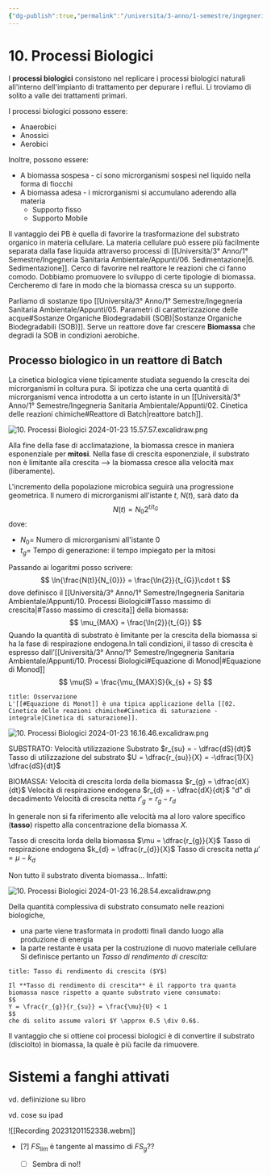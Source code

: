 ```yaml
---
{"dg-publish":true,"permalink":"/universita/3-anno/1-semestre/ingegneria-sanitaria-ambientale/appunti/10-processi-biologici/"}
---
```






# 10. Processi Biologici

I **processi biologici** consistono nel replicare i processi biologici naturali all'interno dell'impianto di trattamento per depurare i reflui.
Li troviamo di solito a valle dei trattamenti primari.

I processi biologici possono essere:
- Anaerobici
- Anossici
- Aerobici

Inoltre, possono essere:
- A biomassa sospesa - ci sono microrganismi sospesi nel liquido nella forma di fiocchi
- A biomassa adesa - i microrganismi si accumulano aderendo alla materia
	- Supporto fisso
	- Supporto Mobile

Il vantaggio dei PB è quella di favorire la trasformazione del substrato organico in materia cellulare. La materia cellulare può essere più facilmente separata dalla fase liquida attraverso processi di [[Università/3° Anno/1° Semestre/Ingegneria Sanitaria Ambientale/Appunti/06. Sedimentazione\|6. Sedimentazione]].
Cerco di favorire nel reattore le reazioni che ci fanno comodo. Dobbiamo promuovere lo sviluppo di certe tipologie di biomassa.
Cercheremo di fare in modo che la biomassa cresca su un supporto.

Parliamo di sostanze tipo [[Università/3° Anno/1° Semestre/Ingegneria Sanitaria Ambientale/Appunti/05. Parametri di caratterizzazione delle acque#Sostanze Organiche Biodegradabili (SOB)\|Sostanze Organiche Biodegradabili (SOB)]].
Serve un reattore dove far crescere **Biomassa** che degradi la SOB in condizioni aerobiche.

## Processo biologico in un reattore di Batch

La cinetica biologica viene tipicamente studiata seguendo la crescita dei microrganismi in coltura pura.
Si ipotizza che una certa quantità di microrganismi venca introdotta a un certo istante in un [[Università/3° Anno/1° Semestre/Ingegneria Sanitaria Ambientale/Appunti/02. Cinetica delle reazioni chimiche#Reattore di Batch\|reattore batch]].

![10. Processi Biologici 2024-01-23 15.57.57.excalidraw.png](/img/user/Excalidraw/10.%20Processi%20Biologici%202024-01-23%2015.57.57.excalidraw.png)


Alla fine della fase di acclimatazione, la biomassa cresce in maniera esponenziale per **mitosi**. Nella fase di crescita esponenziale, il substrato non è limitante alla crescita --> la biomassa cresce alla velocità max (liberamente).

L'incremento della popolazione microbica seguirà una progressione geometrica.
Il numero di microrganismi all'istante $t$, $N(t)$, sarà dato da
$$
N(t) = N_{0} 2^{t/t_{G}}
$$
dove:
- $N_0=$ Numero di microrganismi all'istante 0
- $t_g =$ Tempo di generazione: il tempo impiegato per la mitosi

Passando ai logaritmi posso scrivere:
$$
\ln{\frac{N(t)}{N_{0}}} = \frac{\ln{2}}{t_{G}}\cdot t
$$
dove definisco il [[Università/3° Anno/1° Semestre/Ingegneria Sanitaria Ambientale/Appunti/10. Processi Biologici#Tasso massimo di crescita\|#Tasso massimo di crescita]] della biomassa:
$$
\mu_{MAX} = \frac{\ln{2}}{t_{G}}
$$
Quando la quantità di substrato è limitante per la crescita della biomassa si ha la fase di respirazione endogena.In tali condizioni, il tasso di crescita è espresso dall'[[Università/3° Anno/1° Semestre/Ingegneria Sanitaria Ambientale/Appunti/10. Processi Biologici#Equazione di Monod\|#Equazione di Monod]]
$$
\mu(S) = \frac{\mu_{MAX}S}{k_{s} + S}
$$
```ad-note
title: Osservazione
L'[[#Equazione di Monot]] è una tipica applicazione della [[02. Cinetica delle reazioni chimiche#Cinetica di saturazione - integrale|Cinetica di saturazione]].

```

![10. Processi Biologici 2024-01-23 16.16.46.excalidraw.png](/img/user/Excalidraw/10.%20Processi%20Biologici%202024-01-23%2016.16.46.excalidraw.png)


SUBSTRATO:
Velocità utilizzazione Substrato $r_{su} = - \dfrac{dS}{dt}$
Tasso di utilizzazione del substrato $U = \dfrac{r_{su}}{X} = -\dfrac{1}{X} \dfrac{dS}{dt}$

BIOMASSA:
Velocità di crescita lorda della biomassa $r_{g} = \dfrac{dX}{dt}$
Velocità di respirazione endogena $r_{d} = - \dfrac{dX}{dt}$ "d" di decadimento
Velocità di crescita netta $r'_{g} = r_{g}-r_{d}$

In generale non si fa riferimento alle velocità ma al loro valore specifico (**tasso**) rispetto alla concentrazione della biomassa $X$.

Tasso di crescita lorda della biomassa $\mu = \dfrac{r_{g}}{X}$
Tasso di respirazione endogena $k_{d} = \dfrac{r_{d}}{X}$
Tasso di crescita netta $\mu' = \mu - k_{d}$



Non tutto il substrato diventa biomassa...
Infatti:

![10. Processi Biologici 2024-01-23 16.28.54.excalidraw.png](/img/user/Excalidraw/10.%20Processi%20Biologici%202024-01-23%2016.28.54.excalidraw.png)



Della quantità complessiva di substrato consumato nelle reazioni biologiche,
- una parte viene trasformata in prodotti finali dando luogo alla produzione di energia
- la parte restante è usata per la costruzione di nuovo materiale cellulare
Si definisce pertanto un *Tasso di rendimento di crescita:*

```ad-Definizione
title: Tasso di rendimento di crescita ($Y$)

Il **Tasso di rendimento di crescita** è il rapporto tra quanta biomassa nasce rispetto a quanto substrato viene consumato:
$$
Y = \frac{r_{g}}{r_{su}} = \frac{\mu}{U} < 1
$$
che di solito assume valori $Y \approx 0.5 \div 0.6$.

```

Il vantaggio che si ottiene coi processi biologici è di convertire il substrato (disciolto) in biomassa, la quale è più facile da rimuovere.



# Sistemi a fanghi attivati

vd. defiinizione su libro

vd. cose su ipad


















![[Recording 20231201152338.webm]]





- [?] $FS_{lim}$ è tangente al massimo di $FS_{g}$??
	- [ ] Sembra di no!!




